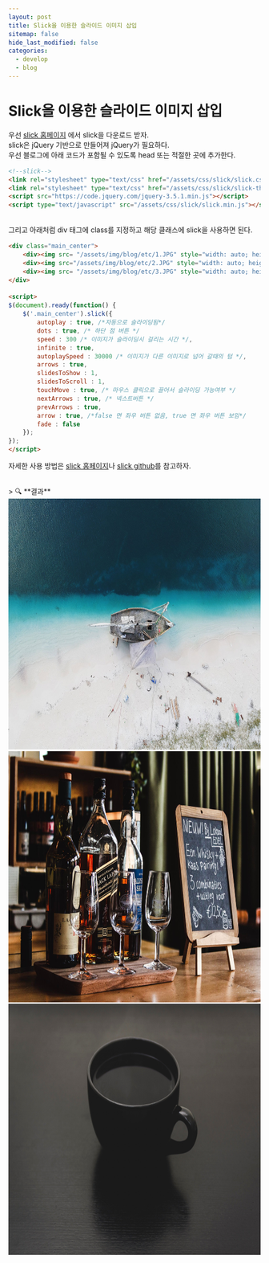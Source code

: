 ```yaml
---
layout: post
title: Slick을 이용한 슬라이드 이미지 삽입
sitemap: false
hide_last_modified: false
categories:
  - develop
  - blog
---
```

# Slick을 이용한 슬라이드 이미지 삽입

우선 [slick 홈페이지](http://kenwheeler.github.io/slick/) 에서 slick을 다운로드 받자.  
slick은 jQuery 기반으로 만들어져 jQuery가 필요하다.  
우선 블로그에 아래 코드가 포함될 수 있도록 head 또는 적절한 곳에 추가한다.

```html
<!--slick-->
<link rel="stylesheet" type="text/css" href="/assets/css/slick/slick.css"/>
<link rel="stylesheet" type="text/css" href="/assets/css/slick/slick-theme.css"/>
<script	src="https://code.jquery.com/jquery-3.5.1.min.js"></script>
<script	type="text/javascript" src="/assets/css/slick/slick.min.js"></script>
```

<br>
그리고 아래처럼 div 태그에 class를 지정하고 해당 클래스에 slick을 사용하면 된다.

```html
<div class="main_center">
    <div><img src= "/assets/img/blog/etc/1.JPG" style="width: auto; height: 500px;"></div>
    <div><img src="/assets/img/blog/etc/2.JPG" style="width: auto; height: 500px;"></div>
    <div><img src= "/assets/img/blog/etc/3.JPG" style="width: auto; height: 500px;"></div>
</div>

<script>
$(document).ready(function() {
    $('.main_center').slick({
        autoplay : true, /*자동으로 슬라이딩됨*/
        dots : true, /* 하단 점 버튼 */
        speed : 300 /* 이미지가 슬라이딩시 걸리는 시간 */,
        infinite : true,
        autoplaySpeed : 30000 /* 이미지가 다른 이미지로 넘어 갈때의 텀 */,
        arrows : true,
        slidesToShow : 1,
        slidesToScroll : 1,
        touchMove : true, /* 마우스 클릭으로 끌어서 슬라이딩 가능여부 */
        nextArrows : true, /* 넥스트버튼 */
        prevArrows : true,
        arrow : true, /*false 면 좌우 버튼 없음, true 면 좌우 버튼 보임*/
        fade : false
    });
});
</script>
```

자세한 사용 방법은 [slick 홈페이지](http://kenwheeler.github.io/slick/)나 [slick github](https://github.com/kenwheeler/slick/)를 참고하자.

<br>
> 🔍 **결과**

<div class="main_center">
    <div><img src= "/assets/img/blog/develop/blog/1.jpg" style="width: auto; height: 500px;"></div>
    <div><img src="/assets/img/blog/develop/blog/2.jpg" style="width: auto; height: 500px;"></div>
    <div><img src= "/assets/img/blog/develop/blog/3.jpg" style="width: auto; height: 500px;"></div>
</div>

<script>
$(document).ready(function() {
    $('.main_center').slick({
        autoplay : true, /*자동으로 슬라이딩됨*/
        dots : true, /* 하단 점 버튼 */
        speed : 300 /* 이미지가 슬라이딩시 걸리는 시간 */,
        infinite : true,
        autoplaySpeed : 30000 /* 이미지가 다른 이미지로 넘어 갈때의 텀 */,
        arrows : true,
        slidesToShow : 1,
        slidesToScroll : 1,
        touchMove : true, /* 마우스 클릭으로 끌어서 슬라이딩 가능여부 */
        nextArrows : true, /* 넥스트버튼 */
        prevArrows : true,
        arrow : true, /*false 면 좌우 버튼 없음, true 면 좌우 버튼 보임*/
        fade : false
    });
});
</script>